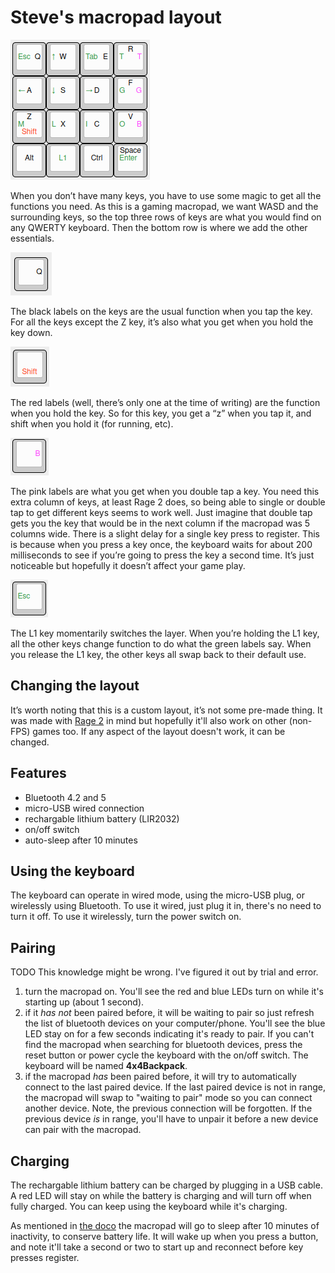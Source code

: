 # Steve's macropad layout

![](./img/layout.png)

When you don’t have many keys, you have to use some magic to get all the
functions you need. As this is a gaming macropad, we want WASD and the
surrounding keys, so the top three rows of keys are what you would find on any
QWERTY keyboard. Then the bottom row is where we add the other essentials.

![](./img/key-base.png)

The black labels on the keys are the usual function when you tap the key. For
all the keys except the Z key, it’s also what you get when you hold the key
down.

![](./img/key-hold.png)

The red labels (well, there’s only one at the time of writing) are the function
when you hold the key.  So for this key, you get a “z” when you tap it, and
shift when you hold it (for running, etc).

![](./img/key-doubletap.png)

The pink labels are what you get when you double tap a key. You need this extra
column of keys, at least Rage 2 does, so being able to single or double tap to
get different keys seems to work well. Just imagine that double tap gets you the
key that would be in the next column if the macropad was 5 columns wide. There
is a slight delay for a single key press to register. This is because when you
press a key once, the keyboard waits for about 200 milliseconds to see if you’re
going to press the key a second time. It’s just noticeable but hopefully it
doesn’t affect your game play.

![](./img/key-l1.png)

The L1 key momentarily switches the layer. When you’re holding the L1 key, all
the other keys change function to do what the green labels say. When you release
the L1 key, the other keys all swap back to their default use.

## Changing the layout
It’s worth noting that this is a custom layout, it’s not some pre-made thing.
It was made with [Rage 2](https://bethesda.net/en/game/rage2) in mind but
hopefully it'll also work on other (non-FPS) games too. If any aspect of the
layout doesn't work, it can be changed.

## Features
- Bluetooth 4.2 and 5
- micro-USB wired connection
- rechargable lithium battery (LIR2032)
- on/off switch
- auto-sleep after 10 minutes

## Using the keyboard
The keyboard can operate in wired mode, using the micro-USB plug, or wirelessly
using Bluetooth. To use it wired, just plug it in, there's no need to turn it
off. To use it wirelessly, turn the power switch on.

## Pairing
TODO This knowledge might be wrong. I've figured it out by trial and error.

1. turn the macropad on. You'll see the red and blue LEDs turn on while it's
   starting up (about 1 second).
1. if it *has not* been paired before, it will be waiting to pair so just
   refresh the list of bluetooth devices on your computer/phone. You'll see the
   blue LED stay on for a few seconds indicating it's ready to pair. If you
   can't find the macropad when searching for bluetooth devices, press the reset
   button or power cycle the keyboard with the on/off switch. The keyboard will
   be named **4x4Backpack**.
1. if the macropad *has* been paired before, it will try to automatically connect to the
   last paired device. If the last paired device is not in range, the macropad
   will swap to "waiting to pair" mode so you can connect another device. Note,
   the previous connection will be forgotten. If the previous device *is* in
   range, you'll have to unpair it before a new device can pair with the
   macropad.

## Charging
The rechargable lithium battery can be charged by plugging in a USB cable. A
red LED will stay on while the battery is charging and will turn off when fully
charged. You can keep using the keyboard while it's charging.

As mentioned in [the
doco](http://bluemicro.jpconstantineau.com/docs/bluetooth_firmware) the macropad
will go to sleep after 10 minutes of inactivity, to conserve battery life. It
will wake up when you press a button, and note it'll take a second or two to
start up and reconnect before key presses register.
